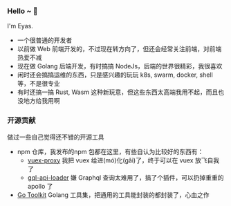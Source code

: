 ### Hello ~ 👋

I'm Eyas.

 - 一个很普通的开发者
 - 以前做 Web 前端开发的，不过现在转方向了，但还会经常关注前端，对前端热爱不减
 - 现在做 Golang 后端开发，有时搞搞 NodeJs，后端的世界很精彩，我很喜欢
 - 闲时还会搞搞运维的东西，只是感兴趣的玩玩 k8s, swarm, docker, shell 等，不是很专业
 - 有时还搞一搞 Rust, Wasm 这种新玩意，但这些东西太高端我用不起，而且也没地方给我用啊
 
 
### 开源贡献

做过一些自己觉得还不错的开源工具

 * npm 仓库，我发布的npm 包都在这里，有些自认为比较好的东西有：
   - [vuex-proxy](https://www.npmjs.com/package/vuex-proxy) 我把 vuex 给进(mó)化(gǎi)了，终于可以在 vuex 放飞自我了
   - [gql-api-loader](https://www.npmjs.com/package/gql-api-loader) 嫌 Graphql 查询太难用了，搞了个插件，可以扔掉重重的 apollo 了
 * [Go Toolkit](https://github.com/go-eyas/toolkit) Golang 工具集，把通用的工具能封装的都封装了，心血之作
